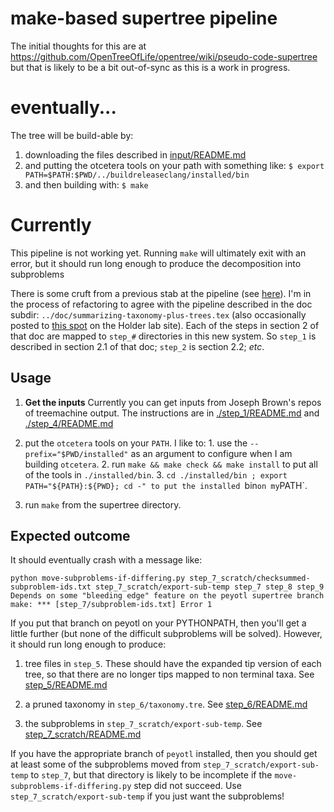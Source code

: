# make-based supertree pipeline

The initial thoughts for this are at https://github.com/OpenTreeOfLife/opentree/wiki/pseudo-code-supertree
but that is likely to be a bit out-of-sync as this is a work in progress.


# eventually...

The tree will be build-able by:

  1. downloading the files described in [input/README.md](./input/README.md)
  2. and putting the otcetera tools on your path with something like:
    `$ export PATH=$PATH:$PWD/../buildreleaseclang/installed/bin`
  3. and then building with:
    `$ make`

# Currently
This pipeline is not working yet. Running `make` will ultimately exit with an error, 
but it should run long enough to produce the decomposition into subproblems

There is some cruft from a previous stab at the pipeline (see [here](./cruft/README.md)).
I'm in the process of refactoring to agree with the pipeline described in the doc subdir:
`../doc/summarizing-taxonomy-plus-trees.tex` (also occasionally posted to
    [this spot](phylo.bio.ku.edu/ot/summarizing-taxonomy-plus-trees.pdf) on the Holder lab site).
Each of the steps in section 2 of that doc are mapped to `step_#` directories in this new
system.  So `step_1` is described in section 2.1 of that doc; `step_2` is section 2.2; *etc*.

## Usage

  1. **Get the inputs** Currently you can get inputs from Joseph Brown's repos of treemachine output.
The instructions are in [./step_1/README.md](./step_1/README.md) and
[./step_4/README.md](./step_4/README.md)

  2. put the `otcetera` tools on your `PATH`. I like to:
    1. use the `--prefix="$PWD/installed"` as an argument to configure when I am building `otcetera`. 
    2. run `make && make check && make install` to put all of the tools in `./installed/bin`. 
    3. `cd ./installed/bin ; export PATH="${PATH}:${PWD}; cd -" to put the installed `bin` on my `PATH`.

  3. run `make` from the supertree directory.

## Expected outcome
It should eventually crash with a message like:

    python move-subproblems-if-differing.py step_7_scratch/checksummed-subproblem-ids.txt step_7_scratch/export-sub-temp step_7 step_8 step_9
    Depends on some "bleeding edge" feature on the peyotl supertree branch
    make: *** [step_7/subproblem-ids.txt] Error 1

If you put that branch on peyotl on your PYTHONPATH, then you'll get a little further (but none of the difficult subproblems will be solved).
However, it should run long enough to produce:

  1. tree files in `step_5`. These should have the expanded tip version of each tree, so that there are no longer tips mapped to 
    non terminal taxa. See [step_5/README.md](./step_5/README.md)

  2. a pruned taxonomy in `step_6/taxonomy.tre`. See [step_6/README.md](./step_6/README.md)

  3. the subproblems in `step_7_scratch/export-sub-temp`. See [step_7_scratch/README.md](./step_7_scratch/README.md)

If you have the appropriate branch of `peyotl` installed, then you should get at least some of the 
subproblems moved from `step_7_scratch/export-sub-temp` to `step_7`, but that directory
is likely to be incomplete if the `move-subproblems-if-differing.py` step did not succeed.
Use `step_7_scratch/export-sub-temp` if you just want the subproblems!
